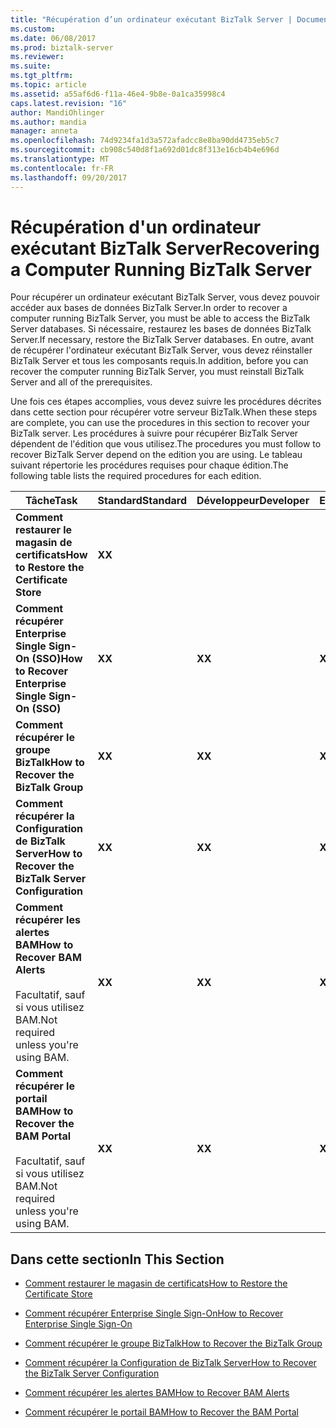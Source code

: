```yaml
---
title: "Récupération d’un ordinateur exécutant BizTalk Server | Documents Microsoft"
ms.custom: 
ms.date: 06/08/2017
ms.prod: biztalk-server
ms.reviewer: 
ms.suite: 
ms.tgt_pltfrm: 
ms.topic: article
ms.assetid: a55af6d6-f11a-46e4-9b8e-0a1ca35998c4
caps.latest.revision: "16"
author: MandiOhlinger
ms.author: mandia
manager: anneta
ms.openlocfilehash: 74d9234fa1d3a572afadcc8e8ba90dd4735eb5c7
ms.sourcegitcommit: cb908c540d8f1a692d01dc8f313e16cb4b4e696d
ms.translationtype: MT
ms.contentlocale: fr-FR
ms.lasthandoff: 09/20/2017
---
```

# <a name="recovering-a-computer-running-biztalk-server"></a><span data-ttu-id="d7ef3-102">Récupération d'un ordinateur exécutant BizTalk Server</span><span class="sxs-lookup"><span data-stu-id="d7ef3-102">Recovering a Computer Running BizTalk Server</span></span>
<span data-ttu-id="d7ef3-103">Pour récupérer un ordinateur exécutant BizTalk Server, vous devez pouvoir accéder aux bases de données BizTalk Server.</span><span class="sxs-lookup"><span data-stu-id="d7ef3-103">In order to recover a computer running BizTalk Server, you must be able to access the BizTalk Server databases.</span></span> <span data-ttu-id="d7ef3-104">Si nécessaire, restaurez les bases de données BizTalk Server.</span><span class="sxs-lookup"><span data-stu-id="d7ef3-104">If necessary, restore the BizTalk Server databases.</span></span> <span data-ttu-id="d7ef3-105">En outre, avant de récupérer l'ordinateur exécutant BizTalk Server, vous devez réinstaller BizTalk Server et tous les composants requis.</span><span class="sxs-lookup"><span data-stu-id="d7ef3-105">In addition, before you can recover the computer running BizTalk Server, you must reinstall BizTalk Server and all of the prerequisites.</span></span>  
  
 <span data-ttu-id="d7ef3-106">Une fois ces étapes accomplies, vous devez suivre les procédures décrites dans cette section pour récupérer votre serveur BizTalk.</span><span class="sxs-lookup"><span data-stu-id="d7ef3-106">When these steps are complete, you can use the procedures in this section to recover your BizTalk server.</span></span> <span data-ttu-id="d7ef3-107">Les procédures à suivre pour récupérer BizTalk Server dépendent de l'édition que vous utilisez.</span><span class="sxs-lookup"><span data-stu-id="d7ef3-107">The procedures you must follow to recover BizTalk Server depend on the edition you are using.</span></span> <span data-ttu-id="d7ef3-108">Le tableau suivant répertorie les procédures requises pour chaque édition.</span><span class="sxs-lookup"><span data-stu-id="d7ef3-108">The following table lists the required procedures for each edition.</span></span>  
  
|<span data-ttu-id="d7ef3-109">Tâche</span><span class="sxs-lookup"><span data-stu-id="d7ef3-109">Task</span></span>|<span data-ttu-id="d7ef3-110">Standard</span><span class="sxs-lookup"><span data-stu-id="d7ef3-110">Standard</span></span>|<span data-ttu-id="d7ef3-111">Développeur</span><span class="sxs-lookup"><span data-stu-id="d7ef3-111">Developer</span></span>|<span data-ttu-id="d7ef3-112">Enterprise</span><span class="sxs-lookup"><span data-stu-id="d7ef3-112">Enterprise</span></span>|  
|----------|--------------|---------------|----------------|  
|<span data-ttu-id="d7ef3-113">**Comment restaurer le magasin de certificats**</span><span class="sxs-lookup"><span data-stu-id="d7ef3-113">**How to Restore the Certificate Store**</span></span>|<span data-ttu-id="d7ef3-114">**X**</span><span class="sxs-lookup"><span data-stu-id="d7ef3-114">**X**</span></span>|||  
|<span data-ttu-id="d7ef3-115">**Comment récupérer Enterprise Single Sign-On (SSO)**</span><span class="sxs-lookup"><span data-stu-id="d7ef3-115">**How to Recover Enterprise Single Sign-On (SSO)**</span></span>|<span data-ttu-id="d7ef3-116">**X**</span><span class="sxs-lookup"><span data-stu-id="d7ef3-116">**X**</span></span>|<span data-ttu-id="d7ef3-117">**X**</span><span class="sxs-lookup"><span data-stu-id="d7ef3-117">**X**</span></span>|<span data-ttu-id="d7ef3-118">**X**</span><span class="sxs-lookup"><span data-stu-id="d7ef3-118">**X**</span></span>|  
|<span data-ttu-id="d7ef3-119">**Comment récupérer le groupe BizTalk**</span><span class="sxs-lookup"><span data-stu-id="d7ef3-119">**How to Recover the BizTalk Group**</span></span>|<span data-ttu-id="d7ef3-120">**X**</span><span class="sxs-lookup"><span data-stu-id="d7ef3-120">**X**</span></span>|<span data-ttu-id="d7ef3-121">**X**</span><span class="sxs-lookup"><span data-stu-id="d7ef3-121">**X**</span></span>|<span data-ttu-id="d7ef3-122">**X**</span><span class="sxs-lookup"><span data-stu-id="d7ef3-122">**X**</span></span>|  
|<span data-ttu-id="d7ef3-123">**Comment récupérer la Configuration de BizTalk Server**</span><span class="sxs-lookup"><span data-stu-id="d7ef3-123">**How to Recover the BizTalk Server Configuration**</span></span>|<span data-ttu-id="d7ef3-124">**X**</span><span class="sxs-lookup"><span data-stu-id="d7ef3-124">**X**</span></span>|<span data-ttu-id="d7ef3-125">**X**</span><span class="sxs-lookup"><span data-stu-id="d7ef3-125">**X**</span></span>|<span data-ttu-id="d7ef3-126">**X**</span><span class="sxs-lookup"><span data-stu-id="d7ef3-126">**X**</span></span>|  
|<span data-ttu-id="d7ef3-127">**Comment récupérer les alertes BAM**</span><span class="sxs-lookup"><span data-stu-id="d7ef3-127">**How to Recover BAM Alerts**</span></span><br /><br /> <span data-ttu-id="d7ef3-128">Facultatif, sauf si vous utilisez BAM.</span><span class="sxs-lookup"><span data-stu-id="d7ef3-128">Not required unless you're using BAM.</span></span>|<span data-ttu-id="d7ef3-129">**X**</span><span class="sxs-lookup"><span data-stu-id="d7ef3-129">**X**</span></span>|<span data-ttu-id="d7ef3-130">**X**</span><span class="sxs-lookup"><span data-stu-id="d7ef3-130">**X**</span></span>|<span data-ttu-id="d7ef3-131">**X**</span><span class="sxs-lookup"><span data-stu-id="d7ef3-131">**X**</span></span>|  
|<span data-ttu-id="d7ef3-132">**Comment récupérer le portail BAM**</span><span class="sxs-lookup"><span data-stu-id="d7ef3-132">**How to Recover the BAM Portal**</span></span><br /><br /> <span data-ttu-id="d7ef3-133">Facultatif, sauf si vous utilisez BAM.</span><span class="sxs-lookup"><span data-stu-id="d7ef3-133">Not required unless you're using BAM.</span></span>|<span data-ttu-id="d7ef3-134">**X**</span><span class="sxs-lookup"><span data-stu-id="d7ef3-134">**X**</span></span>|<span data-ttu-id="d7ef3-135">**X**</span><span class="sxs-lookup"><span data-stu-id="d7ef3-135">**X**</span></span>|<span data-ttu-id="d7ef3-136">**X**</span><span class="sxs-lookup"><span data-stu-id="d7ef3-136">**X**</span></span>|  
  
## <a name="in-this-section"></a><span data-ttu-id="d7ef3-137">Dans cette section</span><span class="sxs-lookup"><span data-stu-id="d7ef3-137">In This Section</span></span>  
  
-   [<span data-ttu-id="d7ef3-138">Comment restaurer le magasin de certificats</span><span class="sxs-lookup"><span data-stu-id="d7ef3-138">How to Restore the Certificate Store</span></span>](../core/how-to-restore-the-certificate-store.md)  
  
-   [<span data-ttu-id="d7ef3-139">Comment récupérer Enterprise Single Sign-On</span><span class="sxs-lookup"><span data-stu-id="d7ef3-139">How to Recover Enterprise Single Sign-On</span></span>](../core/how-to-recover-enterprise-single-sign-on.md)  
  
-   [<span data-ttu-id="d7ef3-140">Comment récupérer le groupe BizTalk</span><span class="sxs-lookup"><span data-stu-id="d7ef3-140">How to Recover the BizTalk Group</span></span>](../core/how-to-recover-the-biztalk-group.md)  
  
-   [<span data-ttu-id="d7ef3-141">Comment récupérer la Configuration de BizTalk Server</span><span class="sxs-lookup"><span data-stu-id="d7ef3-141">How to Recover the BizTalk Server Configuration</span></span>](../core/how-to-recover-the-biztalk-server-configuration.md)  
  
-   [<span data-ttu-id="d7ef3-142">Comment récupérer les alertes BAM</span><span class="sxs-lookup"><span data-stu-id="d7ef3-142">How to Recover BAM Alerts</span></span>](../core/how-to-recover-bam-alerts.md)  
  
-   [<span data-ttu-id="d7ef3-143">Comment récupérer le portail BAM</span><span class="sxs-lookup"><span data-stu-id="d7ef3-143">How to Recover the BAM Portal</span></span>](../core/how-to-recover-the-bam-portal.md)